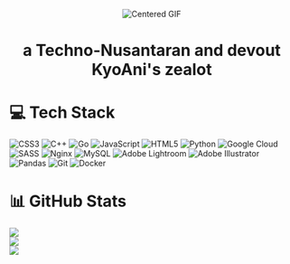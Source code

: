 <p align="center">
    <img src="https://i.giphy.com/media/v1.Y2lkPTc5MGI3NjExM2FocmwwMmpna2w2YzFwMXZrOGhzejByNDZ6ZHIycnowa296Y285aCZlcD12MV9pbnRlcm5hbF9naWZfYnlfaWQmY3Q9Zw/26vaTNUAnJOP1xalq/giphy.gif" alt="Centered GIF">
</p>

<h1 align="center" style="border-bottom: none;">a Techno-Nusantaran and devout KyoAni's zealot

# 💻 Tech Stack
![CSS3](https://img.shields.io/badge/css3-%231572B6.svg?style=for-the-badge&logo=css3&logoColor=white) ![C++](https://img.shields.io/badge/c++-%2300599C.svg?style=for-the-badge&logo=c%2B%2B&logoColor=white) ![Go](https://img.shields.io/badge/go-%2300ADD8.svg?style=for-the-badge&logo=go&logoColor=white) ![JavaScript](https://img.shields.io/badge/javascript-%23323330.svg?style=for-the-badge&logo=javascript&logoColor=%23F7DF1E) ![HTML5](https://img.shields.io/badge/html5-%23E34F26.svg?style=for-the-badge&logo=html5&logoColor=white) ![Python](https://img.shields.io/badge/python-3670A0?style=for-the-badge&logo=python&logoColor=ffdd54) ![Google Cloud](https://img.shields.io/badge/GoogleCloud-%234285F4.svg?style=for-the-badge&logo=google-cloud&logoColor=white) ![SASS](https://img.shields.io/badge/SASS-hotpink.svg?style=for-the-badge&logo=SASS&logoColor=white) ![Nginx](https://img.shields.io/badge/nginx-%23009639.svg?style=for-the-badge&logo=nginx&logoColor=white) ![MySQL](https://img.shields.io/badge/mysql-4479A1.svg?style=for-the-badge&logo=mysql&logoColor=white) ![Adobe Lightroom](https://img.shields.io/badge/Adobe%20Lightroom-31A8FF.svg?style=for-the-badge&logo=Adobe%20Lightroom&logoColor=white) ![Adobe Illustrator](https://img.shields.io/badge/adobe%20illustrator-%23FF9A00.svg?style=for-the-badge&logo=adobe%20illustrator&logoColor=white) ![Pandas](https://img.shields.io/badge/pandas-%23150458.svg?style=for-the-badge&logo=pandas&logoColor=white) ![Git](https://img.shields.io/badge/git-%23F05033.svg?style=for-the-badge&logo=git&logoColor=white) ![Docker](https://img.shields.io/badge/docker-%230db7ed.svg?style=for-the-badge&logo=docker&logoColor=white)
# 📊 GitHub Stats
![](https://github-readme-stats.vercel.app/api?username=firwestwood&theme=transparent&hide_border=true&include_all_commits=false&count_private=false)<br/>
![](https://github-readme-streak-stats.herokuapp.com/?user=firwestwood&theme=transparent&hide_border=true)<br/>
![](https://github-readme-stats.vercel.app/api/top-langs/?username=firwestwood&theme=transparent&hide_border=true&include_all_commits=false&count_private=false&layout=compact)
